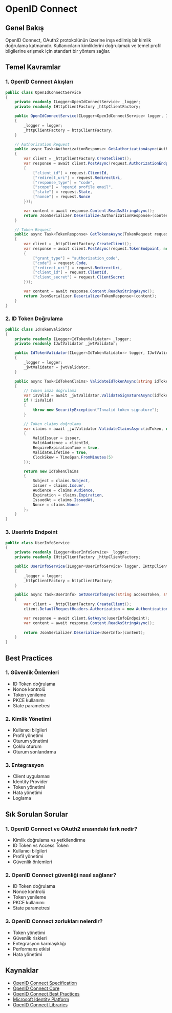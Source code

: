 # OpenID Connect

## Genel Bakış
OpenID Connect, OAuth2 protokolünün üzerine inşa edilmiş bir kimlik doğrulama katmanıdır. Kullanıcıların kimliklerini doğrulamak ve temel profil bilgilerine erişmek için standart bir yöntem sağlar.

## Temel Kavramlar

### 1. OpenID Connect Akışları
```csharp
public class OpenIdConnectService
{
    private readonly ILogger<OpenIdConnectService> _logger;
    private readonly IHttpClientFactory _httpClientFactory;

    public OpenIdConnectService(ILogger<OpenIdConnectService> logger, IHttpClientFactory httpClientFactory)
    {
        _logger = logger;
        _httpClientFactory = httpClientFactory;
    }

    // Authorization Request
    public async Task<AuthorizationResponse> GetAuthorizationAsync(AuthorizationRequest request)
    {
        var client = _httpClientFactory.CreateClient();
        var response = await client.PostAsync(request.AuthorizationEndpoint, new FormUrlEncodedContent(new Dictionary<string, string>
        {
            ["client_id"] = request.ClientId,
            ["redirect_uri"] = request.RedirectUri,
            ["response_type"] = "code",
            ["scope"] = "openid profile email",
            ["state"] = request.State,
            ["nonce"] = request.Nonce
        }));

        var content = await response.Content.ReadAsStringAsync();
        return JsonSerializer.Deserialize<AuthorizationResponse>(content);
    }

    // Token Request
    public async Task<TokenResponse> GetTokensAsync(TokenRequest request)
    {
        var client = _httpClientFactory.CreateClient();
        var response = await client.PostAsync(request.TokenEndpoint, new FormUrlEncodedContent(new Dictionary<string, string>
        {
            ["grant_type"] = "authorization_code",
            ["code"] = request.Code,
            ["redirect_uri"] = request.RedirectUri,
            ["client_id"] = request.ClientId,
            ["client_secret"] = request.ClientSecret
        }));

        var content = await response.Content.ReadAsStringAsync();
        return JsonSerializer.Deserialize<TokenResponse>(content);
    }
}
```

### 2. ID Token Doğrulama
```csharp
public class IdTokenValidator
{
    private readonly ILogger<IdTokenValidator> _logger;
    private readonly IJwtValidator _jwtValidator;

    public IdTokenValidator(ILogger<IdTokenValidator> logger, IJwtValidator jwtValidator)
    {
        _logger = logger;
        _jwtValidator = jwtValidator;
    }

    public async Task<IdTokenClaims> ValidateIdTokenAsync(string idToken, string clientId, string issuer)
    {
        // Token imza doğrulama
        var isValid = await _jwtValidator.ValidateSignatureAsync(idToken);
        if (!isValid)
        {
            throw new SecurityException("Invalid token signature");
        }

        // Token claims doğrulama
        var claims = await _jwtValidator.ValidateClaimsAsync(idToken, new TokenValidationParameters
        {
            ValidIssuer = issuer,
            ValidAudience = clientId,
            RequireExpirationTime = true,
            ValidateLifetime = true,
            ClockSkew = TimeSpan.FromMinutes(5)
        });

        return new IdTokenClaims
        {
            Subject = claims.Subject,
            Issuer = claims.Issuer,
            Audience = claims.Audience,
            Expiration = claims.Expiration,
            IssuedAt = claims.IssuedAt,
            Nonce = claims.Nonce
        };
    }
}
```

### 3. UserInfo Endpoint
```csharp
public class UserInfoService
{
    private readonly ILogger<UserInfoService> _logger;
    private readonly IHttpClientFactory _httpClientFactory;

    public UserInfoService(ILogger<UserInfoService> logger, IHttpClientFactory httpClientFactory)
    {
        _logger = logger;
        _httpClientFactory = httpClientFactory;
    }

    public async Task<UserInfo> GetUserInfoAsync(string accessToken, string userInfoEndpoint)
    {
        var client = _httpClientFactory.CreateClient();
        client.DefaultRequestHeaders.Authorization = new AuthenticationHeaderValue("Bearer", accessToken);

        var response = await client.GetAsync(userInfoEndpoint);
        var content = await response.Content.ReadAsStringAsync();
        
        return JsonSerializer.Deserialize<UserInfo>(content);
    }
}
```

## Best Practices

### 1. Güvenlik Önlemleri
- ID Token doğrulama
- Nonce kontrolü
- Token yenileme
- PKCE kullanımı
- State parametresi

### 2. Kimlik Yönetimi
- Kullanıcı bilgileri
- Profil yönetimi
- Oturum yönetimi
- Çoklu oturum
- Oturum sonlandırma

### 3. Entegrasyon
- Client uygulaması
- Identity Provider
- Token yönetimi
- Hata yönetimi
- Loglama

## Sık Sorulan Sorular

### 1. OpenID Connect ve OAuth2 arasındaki fark nedir?
- Kimlik doğrulama vs yetkilendirme
- ID Token vs Access Token
- Kullanıcı bilgileri
- Profil yönetimi
- Güvenlik önlemleri

### 2. OpenID Connect güvenliği nasıl sağlanır?
- ID Token doğrulama
- Nonce kontrolü
- Token yenileme
- PKCE kullanımı
- State parametresi

### 3. OpenID Connect zorlukları nelerdir?
- Token yönetimi
- Güvenlik riskleri
- Entegrasyon karmaşıklığı
- Performans etkisi
- Hata yönetimi

## Kaynaklar
- [OpenID Connect Specification](https://openid.net/connect/)
- [OpenID Connect Core](https://openid.net/specs/openid-connect-core-1_0.html)
- [OpenID Connect Best Practices](https://openid.net/developers/certified/)
- [Microsoft Identity Platform](https://docs.microsoft.com/tr-tr/azure/active-directory/develop/v2-protocols-oidc)
- [OpenID Connect Libraries](https://openid.net/developers/libraries/) 